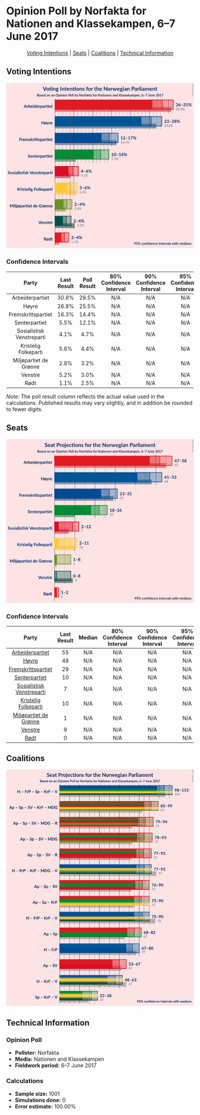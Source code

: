 # Opinion Poll by Norfakta for Nationen and Klassekampen, 6–7 June 2017

<p align="center"><a href="#voting-intentions">Voting Intentions</a> | <a href="#seats">Seats</a> | <a href="#coalitions">Coalitions</a> | <a href="#technical-information">Technical Information</a></p>

## Voting Intentions

![Graph with voting intentions not yet produced](2017-06-07-Norfakta.png "Voting Intentions")

### Confidence Intervals

| Party | Last Result | Poll Result | 80% Confidence Interval | 90% Confidence Interval | 95% Confidence Interval | 99% Confidence Interval |
|:-----:|:-----------:|:-----------:|:-----------------------:|:-----------------------:|:-----------------------:|:-----------------------:|
| Arbeiderpartiet | 30.8% | 28.5% | N/A |N/A |N/A |N/A |
| Høyre | 26.8% | 25.5% | N/A |N/A |N/A |N/A |
| Fremskrittspartiet | 16.3% | 14.4% | N/A |N/A |N/A |N/A |
| Senterpartiet | 5.5% | 12.1% | N/A |N/A |N/A |N/A |
| Sosialistisk Venstreparti | 4.1% | 4.7% | N/A |N/A |N/A |N/A |
| Kristelig Folkeparti | 5.6% | 4.4% | N/A |N/A |N/A |N/A |
| Miljøpartiet de Grønne | 2.8% | 3.2% | N/A |N/A |N/A |N/A |
| Venstre | 5.2% | 3.0% | N/A |N/A |N/A |N/A |
| Rødt | 1.1% | 2.5% | N/A |N/A |N/A |N/A |

*Note:* The poll result column reflects the actual value used in the calculations. Published results may vary slightly, and in addition be rounded to fewer digits.

## Seats

![Graph with seats not yet produced](2017-06-07-Norfakta-seats.png "Seats")

### Confidence Intervals

| Party | Last Result | Median | 80% Confidence Interval | 90% Confidence Interval | 95% Confidence Interval | 99% Confidence Interval |
|:-----:|:-----------:|:------:|:-----------------------:|:-----------------------:|:-----------------------:|:-----------------------:|
| <a href="#arbeiderpartiet">Arbeiderpartiet</a> | 55 | N/A | N/A |N/A |N/A |N/A |
| <a href="#høyre">Høyre</a> | 48 | N/A | N/A |N/A |N/A |N/A |
| <a href="#fremskrittspartiet">Fremskrittspartiet</a> | 29 | N/A | N/A |N/A |N/A |N/A |
| <a href="#senterpartiet">Senterpartiet</a> | 10 | N/A | N/A |N/A |N/A |N/A |
| <a href="#sosialistisk-venstreparti">Sosialistisk Venstreparti</a> | 7 | N/A | N/A |N/A |N/A |N/A |
| <a href="#kristelig-folkeparti">Kristelig Folkeparti</a> | 10 | N/A | N/A |N/A |N/A |N/A |
| <a href="#miljøpartiet-de-grønne">Miljøpartiet de Grønne</a> | 1 | N/A | N/A |N/A |N/A |N/A |
| <a href="#venstre">Venstre</a> | 9 | N/A | N/A |N/A |N/A |N/A |
| <a href="#rødt">Rødt</a> | 0 | N/A | N/A |N/A |N/A |N/A |


## Coalitions

![Graph with coalitions seats not yet produced](2017-06-07-Norfakta-coalitions-seats.png "Coalitions Seats")


## Technical Information

### Opinion Poll

+ **Pollster:** Norfakta
+ **Media:** Nationen and Klassekampen
+ **Fieldwork period:** 6–7 June 2017

### Calculations

+ **Sample size:** 1001
+ **Simulations done:** 0
+ **Error estimate:** 100.00%

